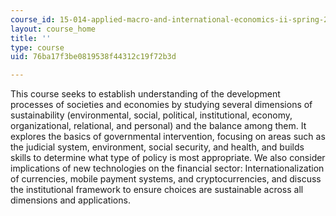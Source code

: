 ```yaml
---
course_id: 15-014-applied-macro-and-international-economics-ii-spring-2016
layout: course_home
title: ''
type: course
uid: 76ba17f3be0819538f44312c19f72b3d

---
```

This course seeks to establish understanding of the development processes of societies and economies by studying several dimensions of sustainability (environmental, social, political, institutional, economy, organizational, relational, and personal) and the balance among them. It explores the basics of governmental intervention, focusing on areas such as the judicial system, environment, social security, and health, and builds skills to determine what type of policy is most appropriate. We also consider implications of new technologies on the financial sector: Internationalization of currencies, mobile payment systems, and cryptocurrencies, and discuss the institutional framework to ensure choices are sustainable across all dimensions and applications.
